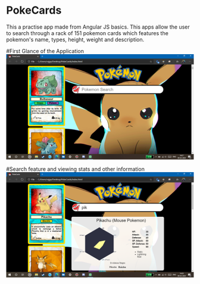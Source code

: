 # PokeCards

This a practise app made from Angular JS basics. This apps allow the user to search through a rack of 151 pokemon cards which features the pokemon's name, types, height, weight and description.

#First Glance of the Application
![First Glance of the Application](/Screenshots/1.png)

#Search feature and viewing stats and other information
![Search feature](/Screenshots/2.png)
